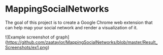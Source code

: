 # MappingSocialNetworks
The goal of this project is to create a Google Chrome web extension that can help map your social network and render a visualization of it.

![Example screenshot of graph] (https://github.com/zaataylor/MappingSocialNetworks/blob/master/Result_Screenshots/ex1.png)

